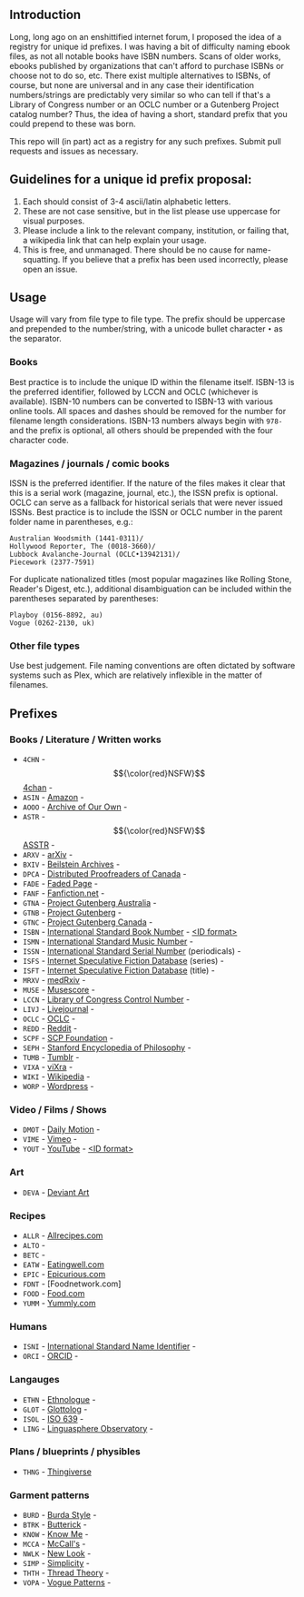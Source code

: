 ## Introduction

Long, long ago on an enshittified internet forum, I proposed the idea of a registry for unique id prefixes. I was having a bit of difficulty naming ebook files, as not all notable books have ISBN numbers. Scans of older works, ebooks published by organizations that can't afford to purchase ISBNs or choose not to do so, etc. There exist multiple alternatives to ISBNs, of course, but none are universal and in any case their identification numbers/strings are predictably very similar so who can tell if that's a Library of Congress number or an OCLC number or a Gutenberg Project catalog number? Thus, the idea of having a short, standard prefix that you could prepend to these was born.

This repo will (in part) act as a registry for any such prefixes. Submit pull requests and issues as necessary.

## Guidelines for a unique id prefix proposal:

1. Each should consist of 3-4 ascii/latin alphabetic letters.
2. These are not case sensitive, but in the list please use uppercase for visual purposes.
3. Please include a link to the relevant company, institution, or failing that, a wikipedia link that can help explain your usage.
4. This is free, and unmanaged. There should be no cause for name-squatting. If you believe that a prefix has been used incorrectly, please open an issue.

## Usage

Usage will vary from file type to file type. The prefix should be uppercase and prepended to the number/string, with a unicode bullet character `•` as the separator. 

### Books
Best practice is to include the unique ID within the filename itself. ISBN-13 is the preferred identifier, followed by LCCN and OCLC (whichever is available). ISBN-10 numbers can be converted to ISBN-13 with various online tools. All spaces and dashes should be removed for the number for filename length considerations. ISBN-13 numbers always begin with `978-` and the prefix is optional, all others should be prepended with the four character code.

### Magazines / journals / comic books
ISSN is the preferred identifier. If the nature of the files makes it clear that this is a serial work (magazine, journal, etc.), the ISSN prefix is optional. OCLC can serve as a fallback for historical serials that were never issued ISSNs. Best practice is to include the ISSN or OCLC number in the parent folder name in parentheses, e.g.: 

    Australian Woodsmith (1441-0311)/
    Hollywood Reporter, The (0018-3660)/
    Lubbock Avalanche-Journal (OCLC•13942131)/
    Piecework (2377-7591)

For duplicate nationalized titles (most popular magazines like Rolling Stone, Reader's Digest, etc.), additional disambiguation can be included within the parentheses separated by parentheses:

    Playboy (0156-8892, au)
    Vogue (0262-2130, uk)

### Other file types
Use best judgement. File naming conventions are often dictated by software systems such as Plex, which are relatively inflexible in the matter of filenames.

## Prefixes

### Books / Literature / Written works
* `4CHN` - $${\color{red}NSFW}$$ [4chan](https://4chan.org/) -
* `ASIN` - [Amazon](https://www.amazon.com/) - 
* `AOOO` - [Archive of Our Own](https://archiveofourown.org/) - 
* `ASTR` - $${\color{red}NSFW}$$ [ASSTR](https://asstr.org/) -
* `ARXV` - [arXiv](https://arxiv.org/) -
* `BXIV` - [Beilstein Archives](https://www.beilstein-archives.org/xiv/) - 
* `DPCA` - [Distributed Proofreaders of Canada](https://www.pgdpcanada.net/) - 
* `FADE` - [Faded Page](https://www.fadedpage.com/) - 
* `FANF` - [Fanfiction.net](https://www.fanfiction.net/) -
* `GTNA` - [Project Gutenberg Australia](https://gutenberg.net.au/) - 
* `GTNB` - [Project Gutenberg](https://www.gutenberg.org/) - 
* `GTNC` - [Project Gutenberg Canada](https://gutenberg.ca/) - 
* `ISBN` - [International Standard Book Number](http://www.isbn.org/) - [&lt;ID format&gt;](https://en.wikipedia.org/wiki/ISBN#Overview)
* `ISMN` - [International Standard Music Number](https://www.ismn-international.org/) - 
* `ISSN` - [International Standard Serial Number](https://www.issn.org/) (periodicals) -
* `ISFS` - [Internet Speculative Fiction Database](https://www.isfdb.org) (series) - 
* `ISFT` - [Internet Speculative Fiction Database](https://www.isfdb.org) (title) - 
* `MRXV` - [medRxiv](https://www.medrxiv.org/) - 
* `MUSE` - [Musescore](https://musescore.com/) - 
* `LCCN` - [Library of Congress Control Number](https://en.wikipedia.org/wiki/Library_of_Congress_Control_Number) -
* `LIVJ` - [Livejournal](https://www.livejournal.com/) -
* `OCLC` - [OCLC](https://en.wikipedia.org/wiki/OCLC#Identifiers_and_linked_data) -
* `REDD` - [Reddit](https://old.reddit.com/) - 
* `SCPF` - [SCP Foundation](https://scp-wiki.wikidot.com/) -
* `SEPH` - [Stanford Encyclopedia of Philosophy](https://plato.stanford.edu/) - 
* `TUMB` - [Tumblr](https://www.tumblr.com/) -
* `VIXA` - [viXra](https://vixra.org/) - 
* `WIKI` - [Wikipedia](https://en.wikipedia.org/wiki/Main_Page) -
* `WORP` - [Wordpress](https://wordpress.com/) -

### Video / Films / Shows
* `DMOT` - [Daily Motion](https://dailymotion.com/) - 
* `VIME` - [Vimeo](https://vimeo.com/) - 
* `YOUT` - [YouTube](https://youtube.com/) - [&lt;ID format&gt;](formats/yout.md)

### Art
* `DEVA` - [Deviant Art](https://www.deviantart.com/)

### Recipes
* `ALLR` - [Allrecipes.com](https://www.allrecipes.com/)
* `ALTO` - []()
* `BETC` - []()
* `EATW` - [Eatingwell.com](https://www.eatingwell.com/)
* `EPIC` - [Epicurious.com]()
* `FDNT` - [Foodnetwork.com]
* `FOOD` - [Food.com]()
* `YUMM` - [Yummly.com]()

### Humans
* `ISNI` - [International Standard Name Identifier](https://en.wikipedia.org/wiki/International_Standard_Name_Identifier) - <format as issued by that org>
* `ORCI` - [ORCID](https://en.wikipedia.org/wiki/ORCID) - 

### Langauges
* `ETHN` - [Ethnologue](https://www.ethnologue.com/) - 
* `GLOT` - [Glottolog](https://glottolog.org/) -
* `ISOL` - [ISO 639](https://en.wikipedia.org/wiki/List_of_ISO_639_language_codes) -
* `LING` - [Linguasphere Observatory](https://linguasphere.info/) -

### Plans / blueprints / physibles
* `THNG` - [Thingiverse](https://www.thingiverse.com)

### Garment patterns
* `BURD` - [Burda Style](https://simplicity.com/) - 
* `BTRK` - [Butterick](https://simplicity.com/) -
* `KNOW` - [Know Me](https://simplicity.com/) -
* `MCCA` - [McCall's](https://simplicity.com/) -
* `NWLK` - [New Look](https://simplicity.com/) -
* `SIMP` - [Simplicity](https://simplicity.com/) -
* `THTH` - [Thread Theory](https://threadtheory.ca/) -
* `VOPA` - [Vogue Patterns](https://simplicity.com/) -
